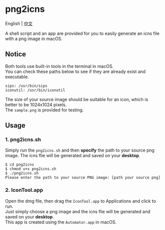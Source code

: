 # png2icns
English | [中文](README_zh_CN.md)


A shell script and an app are provided for you to easily
generate an icns file with a png image in macOS.

## Notice

Both tools use built-in tools in the terminal in macOS.  
You can check these paths below to see if they are already exist and executable. 
 
```
sips: /usr/bin/sips
iconutil: /usr/bin/iconutil
```  

The size of your source image should be suitable for an icon, which is better to be 1024x1024 pixels.   
The `sample.png` is provided for testing.

## Usage

### 1. png2icns.sh  
Simply run the `png2icns.sh` and then **specify** the path to your source png image. The icns flie will be generated and saved on your **desktop**.

```
$ cd png2icns
$ chmod u+x png2icns.sh
$ ./png2icns.sh
Please enter the path to your source PNG image: [path your source png]
```

### 2. IconTool.app
Open the dmg file, then drag the `IconTool.app` to Applications and click to run.  
Just simply choose a png image and the icns flie will be generated and saved on your **desktop**.  
This app is created using the `Automator.app` in macOS.

